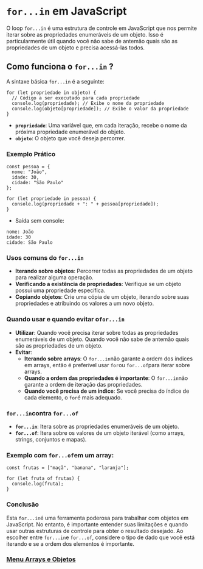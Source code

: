 # `for...in` em JavaScript

O loop `for...in` é uma estrutura de controle em JavaScript que nos permite iterar sobre as propriedades enumeráveis ​​de um objeto. Isso é particularmente útil quando você não sabe de antemão quais são as propriedades de um objeto e precisa acessá-las todos.

## Como funciona o `for...in` ?

A sintaxe básica `for...in` é a seguinte:

```
for (let propriedade in objeto) {
  // Código a ser executado para cada propriedade
  console.log(propriedade); // Exibe o nome da propriedade
  console.log(objeto[propriedade]); // Exibe o valor da propriedade
}
```

- **`propriedade`**: Uma variável que, em cada iteração, recebe o nome da próxima propriedade enumerável do objeto.
- **`objeto`**: O objeto que você deseja percorrer.

### Exemplo Prático

```
const pessoa = {
  nome: "João",
  idade: 30,
  cidade: "São Paulo"
};

for (let propriedade in pessoa) {
  console.log(propriedade + ": " + pessoa[propriedade]);
}
```

- Saída sem console:

```
nome: João
idade: 30
cidade: São Paulo
```

### Usos comuns do `for...in`

- **Iterando sobre objetos**: Percorrer todas as propriedades de um objeto para realizar alguma operação.
- **Verificando a existência de propriedades**: Verifique se um objeto possui uma propriedade específica.
- **Copiando objetos**: Crie uma cópia de um objeto, iterando sobre suas propriedades e atribuindo os valores a um novo objeto.

### Quando usar e quando evitar o`for...in`

- **Utilizar**:
Quando você precisa iterar sobre todas as propriedades enumeráveis ​​de um objeto.
Quando você não sabe de antemão quais são as propriedades de um objeto.
- **Evitar**:
    - **Iterando sobre arrays**: O `for...in`não garante a ordem dos índices em arrays, então é preferível usar `for`ou `for...of`para iterar sobre arrays.
    - **Quando a ordem das propriedades é importante**: O `for...in`não garante a ordem de iteração das propriedades.
    - **Quando você precisa de um índice**: Se você precisa do índice de cada elemento, o `for`é mais adequado.

### `for...in`contra `for...of`

- **`for...in`**: Itera sobre as propriedades enumeráveis ​​de um objeto.
- **`for...of`**: Itera sobre os valores de um objeto iterável (como arrays, strings, conjuntos e mapas).

### Exemplo com `for...of`em um array:

```
const frutas = ["maçã", "banana", "laranja"];

for (let fruta of frutas) {
  console.log(fruta);
}
```

### Conclusão

Esta `for...in`é uma ferramenta poderosa para trabalhar com objetos em JavaScript. No entanto, é importante entender suas limitações e quando usar outras estruturas de controle para obter o resultado desejado. Ao escolher entre `for...in`e `for...of`, considere o tipo de dado que você está iterando e se a ordem dos elementos é importante.

### [Menu Arrays e Objetos](menu_arrays-objetos.md)